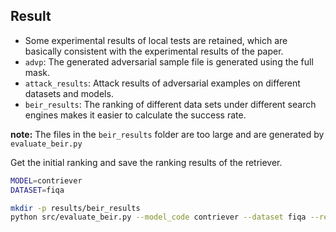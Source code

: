 ## Result

- Some experimental results of local tests are retained, which are basically consistent with the experimental results of the paper.
- `advp`: The generated adversarial sample file is generated using the full mask.
- `attack_results`: Attack results of adversarial examples on different datasets and models.
- `beir_results`: The ranking of different data sets under different search engines makes it easier to calculate the success rate.

**note:** The files in the `beir_results` folder are too large and are generated by `evaluate_beir.py`

Get the initial ranking and save the ranking results of the retriever.

```bash
MODEL=contriever
DATASET=fiqa

mkdir -p results/beir_results
python src/evaluate_beir.py --model_code contriever --dataset fiqa --result_output results/beir_results/${DATASET}-${MODEL}.json
```